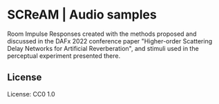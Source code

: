 # SCReAM | Audio samples

Room Impulse Responses created with the methods proposed and discussed in the DAFx 2022 conference paper "Higher-order Scattering Delay Networks for Artificial Reverberation", and stimuli used in the perceptual experiment presented there.

License
-------

License: CC0 1.0

